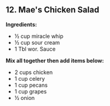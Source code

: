 ## 12. Mae's Chicken Salad

**Ingredients:**
- ½ cup miracle whip
- ½ cup sour cream
- 1 Tbl wor. Sauce

**Mix all together then add items below:**
- 2 cups chicken
- 1 cup celery
- 1 cup pecans
- 1 cup grapes
- ½ onion